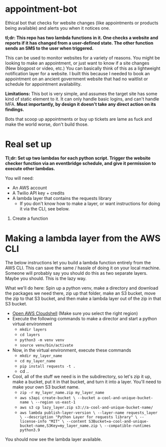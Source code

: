 # appointment-bot
Ethical bot that checks for website changes (like appointments or products being available) and alerts you when it notices one.

**tl;dr: This repo has two lambda functions in it. One checks a website and reports if it has changed from a user-defined state. The other function sends an SMS to the user when triggered.**

This can be used to monitor websites for a variety of reasons. You might be looking to make an appointment, or just want to know if a site changes (New blogpost or video, etc.) You can basically think of this as a lightweight notification layer for a website. I built this because I needed to book an appointment on an ancient government website that had no waitlist or schedule for appointment availability. 

**Limitations:** This bot is very simple, and assumes the target site has some kind of static element to it. It can only handle basic logins, and can't handle MFA. **Most importantly, by design it doesn't take any direct action on its findings.** 

Bots that scoop up appointments or buy up tickets are lame as fuck and make the world worse, don't build those. 

# Real set up

**Tl;dr: Set up two lambdas for each python script. Trigger the website checker function via an eventbridge schedule, and give it permission to execute other lambdas.**

You will need:
* An AWS account
* A Twilio API key + credits
* A lambda layer that contains the requests library
  * If you don't know how to make a layer, or want instructions for doing it via the CLI, see below.
  

1. Create a function



# Making a lambda layer from the AWS CLI


The below instructions let you build a lambda function entirely from the AWS CLI. This can save the same / hassle of doing it on your local machine. Someone will probably say you should do this as two separate layers. Maybe you should. This is the lazy way. 

What we'll do here: Spin up a python venv, make a directory and download the packages we need there, zip up that folder, make an S3 bucket, move the zip to that S3 bucket, and then make a lambda layer out of the zip in that S3 bucket. 

* [Open AWS Cloudshell](https://console.aws.amazon.com/cloudshell) (Make sure you select the right region)
* Execute the following commands to make a director and start a python virtual environment
  * `mkdir layers`
  * `cd layers`
  * `python3 -m venv venv`
  * `source venv/bin/activate`
* Now, in the virtual environment, execute these commands
  * `mkdir my_layer_name`
  * `cd my_layer_name`
  * `pip install requests -t .`
  * cd ..
* Cool, all of the stuff we need is in the subdirectory, so let's zip it up, make a bucket, put it in that bucket, and turn it into a layer. You'll need to make your own S3 bucket name. 
  * `zip -r my_layer_name.zip my_layer_name`
  * `aws s3api create-bucket \
    --bucket a-cool-and-unique-bucket-name \
    --region us-east-1`
  * `aws s3 cp lazy_layer.zip s3://a-cool-and-unique-bucket-name/`
  * `aws lambda publish-layer-version \
    --layer-name requests_layer \
    --description "Python Layer for requests library" \
    --license-info "MIT" \
    --content S3Bucket=a-cool-and-unique-bucket-name,S3Key=my_layer_name.zip \
    --compatible-runtimes python3.9`
    
You should now see the lambda layer available. 
